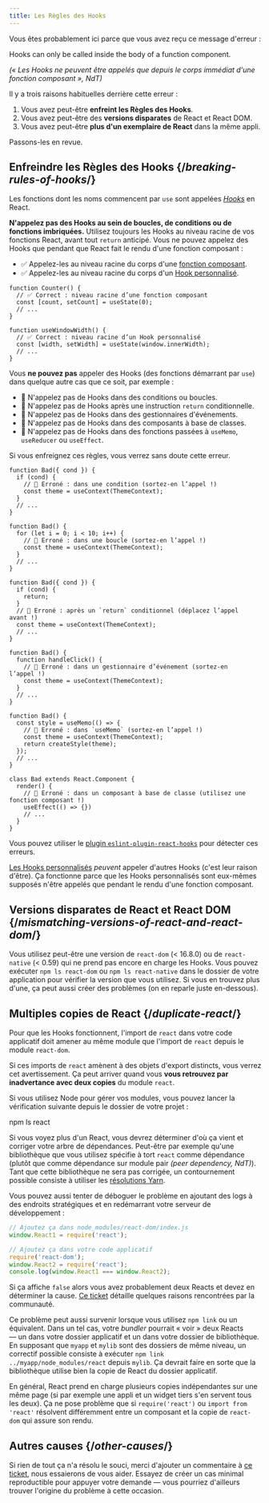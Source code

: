 ```yaml
---
title: Les Règles des Hooks
---
```


Vous êtes probablement ici parce que vous avez reçu ce message d'erreur :

<ConsoleBlock level="error">

Hooks can only be called inside the body of a function component.

</ConsoleBlock>

*(« Les Hooks ne peuvent être appelés que depuis le corps immédiat d'une fonction composant », NdT)*

Il y a trois raisons habituelles derrière  cette erreur :

1. Vous avez peut-être **enfreint les Règles des Hooks**.
2. Vous avez peut-être des **versions disparates** de React et React DOM.
3. Vous avez peut-être **plus d'un exemplaire de React** dans la même appli.

Passons-les en revue.

## Enfreindre les Règles des Hooks {/*breaking-rules-of-hooks*/}

Les fonctions dont les noms commencent par `use` sont appelées [*Hooks*](/reference/react) en React.

**N'appelez pas des Hooks au sein de boucles, de conditions ou de fonctions imbriquées.**  Utilisez toujours les Hooks au niveau racine de vos fonctions React, avant tout `return` anticipé.  Vous ne pouvez appelez des Hooks que pendant que React fait le rendu d'une fonction composant :

* ✅ Appelez-les au niveau racine du corps d'une [fonction composant](/learn/your-first-component).
* ✅ Appelez-les au niveau racine du corps d'un [Hook personnalisé](/learn/reusing-logic-with-custom-hooks).

```js{2-3,8-9}
function Counter() {
  // ✅ Correct : niveau racine d’une fonction composant
  const [count, setCount] = useState(0);
  // ...
}

function useWindowWidth() {
  // ✅ Correct : niveau racine d’un Hook personnalisé
  const [width, setWidth] = useState(window.innerWidth);
  // ...
}
```

Vous **ne pouvez pas** appeler des Hooks (des fonctions démarrant par `use`) dans quelque autre cas que ce soit, par exemple :

* 🔴 N'appelez pas de Hooks dans des conditions ou boucles.
* 🔴 N'appelez pas de Hooks après une instruction `return` conditionnelle.
* 🔴 N'appelez pas de Hooks dans des gestionnaires d'événements.
* 🔴 N'appelez pas de Hooks dans des composants à base de classes.
* 🔴 N'appelez pas de Hooks dans des fonctions passées à `useMemo`, `useReducer` ou `useEffect`.

Si vous enfreignez ces règles, vous verrez sans doute cette erreur.

```js{3-4,11-12,20-21}
function Bad({ cond }) {
  if (cond) {
    // 🔴 Erroné : dans une condition (sortez-en l’appel !)
    const theme = useContext(ThemeContext);
  }
  // ...
}

function Bad() {
  for (let i = 0; i < 10; i++) {
    // 🔴 Erroné : dans une boucle (sortez-en l’appel !)
    const theme = useContext(ThemeContext);
  }
  // ...
}

function Bad({ cond }) {
  if (cond) {
    return;
  }
  // 🔴 Erroné : après un `return` conditionnel (déplacez l’appel avant !)
  const theme = useContext(ThemeContext);
  // ...
}

function Bad() {
  function handleClick() {
    // 🔴 Erroné : dans un gestionnaire d’événement (sortez-en l’appel !)
    const theme = useContext(ThemeContext);
  }
  // ...
}

function Bad() {
  const style = useMemo(() => {
    // 🔴 Erroné : dans `useMemo` (sortez-en l’appel !)
    const theme = useContext(ThemeContext);
    return createStyle(theme);
  });
  // ...
}

class Bad extends React.Component {
  render() {
    // 🔴 Erroné : dans un composant à base de classe (utilisez une fonction composant !)
    useEffect(() => {})
    // ...
  }
}
```

Vous pouvez utiliser le [plugin `eslint-plugin-react-hooks`](https://www.npmjs.com/package/eslint-plugin-react-hooks) pour détecter ces erreurs.

<Note>

[Les Hooks personnalisés](/learn/reusing-logic-with-custom-hooks) *peuvent* appeler d'autres Hooks (c'est leur raison d'être).  Ça fonctionne parce que les Hooks personnalisés sont eux-mêmes supposés n'être appelés que pendant le rendu d'une fonction composant.

</Note>

## Versions disparates de React et React DOM {/*mismatching-versions-of-react-and-react-dom*/}

Vous utilisez peut-être une version de `react-dom` (< 16.8.0) ou de `react-native` (< 0.59) qui ne prend pas encore en charge les Hooks. Vous pouvez exécuter `npm ls react-dom` ou `npm ls react-native` dans le dossier de votre application pour vérifier la version que vous utilisez.  Si vous en trouvez plus d'une, ça peut aussi créer des problèmes (on en reparle juste en-dessous).

## Multiples copies de React {/*duplicate-react*/}

Pour que les Hooks fonctionnent, l'import de `react` dans votre code applicatif doit amener au même module que l'import de `react` depuis le module `react-dom`.

Si ces imports de `react` amènent à des objets d'export distincts, vous verrez cet avertissement.  Ça peut arriver quand vous **vous retrouvez par inadvertance avec deux copies** du module `react`.

Si vous utilisez Node pour gérer vos modules, vous pouvez lancer la vérification suivante depuis le dossier de votre projet :

<TerminalBlock>

npm ls react

</TerminalBlock>

Si vous voyez plus d'un React, vous devrez déterminer d'où ça vient et corriger votre arbre de dépendances.  Peut-être par exemple qu'une bibliothèque que vous utilisez spécifie à tort `react` comme dépendance (plutôt que comme dépendance sur module pair *(peer dependency, NdT)*).  Tant que cette bibliothèque ne sera pas corrigée, un contournement possible consiste à utiliser les [résolutions Yarn](https://yarnpkg.com/configuration/manifest#resolutions).

Vous pouvez aussi tenter de déboguer le problème en ajoutant des logs à des endroits stratégiques et en redémarrant votre serveur de développement :

```js
// Ajoutez ça dans node_modules/react-dom/index.js
window.React1 = require('react');

// Ajoutez ça dans votre code applicatif
require('react-dom');
window.React2 = require('react');
console.log(window.React1 === window.React2);
```

Si ça affiche `false` alors vous avez probablement deux Reacts et devez en déterminer la cause. [Ce ticket](https://github.com/facebook/react/issues/13991) détaille quelques raisons rencontrées par la communauté.

Ce problème peut aussi survenir lorsque vous utilisez `npm link` ou un équivalent. Dans un tel cas, votre *bundler* pourrait « voir » deux Reacts — un dans votre dossier applicatif et un dans votre dossier de bibliothèque.  En supposant que `myapp` et `mylib` sont des dossiers de même niveau, un correctif possible consiste à exécuter `npm link ../myapp/node_modules/react` depuis `mylib`. Ça devrait faire en sorte que la bibliothèque utilise bien la copie de React du dossier applicatif.

<Note>

En général, React prend en charge plusieurs copies indépendantes sur une même page (si par exemple une appli et un widget tiers s'en servent tous les deux).  Ça ne pose problème que si `require('react')` ou `import from 'react'` résolvent différemment entre un composant et la copie de `react-dom` qui assure son rendu.

</Note>

## Autres causes {/*other-causes*/}

Si rien de tout ça n'a résolu le souci, merci d'ajouter un commentaire à [ce ticket](https://github.com/facebook/react/issues/13991), nous essaierons de vous aider. Essayez de créer un cas minimal reproductible pour appuyer votre demande — vous pourriez d'ailleurs trouver l'origine du problème à cette occasion.
